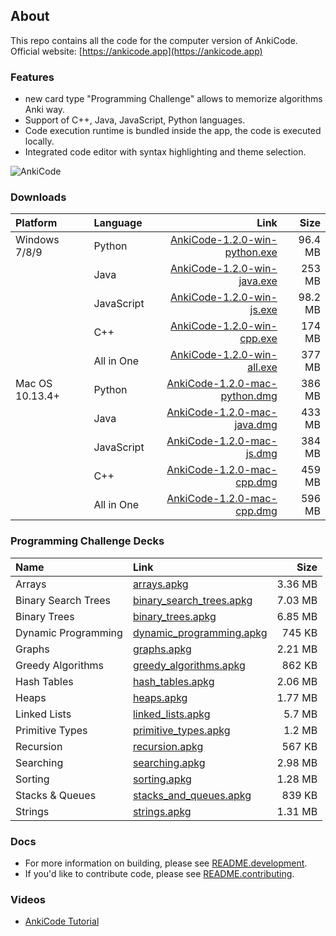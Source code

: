 ## About
This repo contains all the code for the computer version of AnkiCode.<br>
Official website: [https://ankicode.app](https://ankicode.app)

### Features
- new card type "Programming Challenge" allows to memorize algorithms Anki way.
- Support of C++, Java, JavaScript, Python languages.
- Code execution runtime is bundled inside the app, the code is executed locally.
- Integrated code editor with syntax highlighting and theme selection.

![AnkiCode](https://github.com/daveight/ankicode/raw/master/images/anki-editor.png "AnkiCode")

### Downloads

| Platform        | Language      | Link                                                     | Size    |
| :-------------- |:------------- | --------------------------------------------------------:|--------:|
| Windows 7/8/9   | Python        | [AnkiCode-1.2.0-win-python.exe](https://cutt.ly/5WrDute) | 96.4 MB |
|                 | Java          | [AnkiCode-1.2.0-win-java.exe](https://cutt.ly/8WrDfCd)   | 253 MB  |
|                 | JavaScript    | [AnkiCode-1.2.0-win-js.exe](https://cutt.ly/EWrDcw9)     | 98.2 MB |
|                 | C++           | [AnkiCode-1.2.0-win-cpp.exe](https://cutt.ly/1WrDQJt)    | 174 MB  |
|                 | All in One    | [AnkiCode-1.2.0-win-all.exe](https://cutt.ly/jWrDPH1)    | 377 MB  |
| Mac OS 10.13.4+ | Python        | [AnkiCode-1.2.0-mac-python.dmg](https://cutt.ly/eWrD2cP) | 386 MB  |
|                 | Java          | [AnkiCode-1.2.0-mac-java.dmg](https://cutt.ly/wWrD8Tr)   | 433 MB  |
|                 | JavaScript    | [AnkiCode-1.2.0-mac-js.dmg](https://cutt.ly/tWrD68Q)     | 384 MB  |
|                 | C++           | [AnkiCode-1.2.0-mac-cpp.dmg](https://cutt.ly/eWrFuxw)    | 459 MB  |
|                 | All in One    | [AnkiCode-1.2.0-mac-cpp.dmg](https://cutt.ly/5WrFfHL)    | 596 MB  |

### Programming Challenge Decks

| Name                | Link                                                  | Size    |
| :------------------ |:------------------------------------------------------|--------:|
| Arrays              | [arrays.apkg](https://cutt.ly/aWrGrZG)                | 3.36 MB |
| Binary Search Trees | [binary_search_trees.apkg](https://cutt.ly/GWrGxIr)   | 7.03 MB |
| Binary Trees        | [binary_trees.apkg](https://cutt.ly/GWrGRRw)          | 6.85 MB |
| Dynamic Programming | [dynamic_programming.apkg](https://cutt.ly/0WrGAR3)   | 745 KB  |
| Graphs              | [graphs.apkg](https://cutt.ly/qWrGJ3B)                | 2.21 MB |
| Greedy Algorithms   | [greedy_algorithms.apkg](https://cutt.ly/WWrGVcn)     | 862 KB  |
| Hash Tables         | [hash_tables.apkg](https://cutt.ly/mWrG2rA)           | 2.06 MB |
| Heaps               | [heaps.apkg](https://cutt.ly/TWrG4K9)                 | 1.77 MB |
| Linked Lists        | [linked_lists.apkg](https://cutt.ly/hWrHraa)          | 5.7 MB  |
| Primitive Types     | [primitive_types.apkg](https://cutt.ly/6WrHpqY)       | 1.2 MB  |
| Recursion           | [recursion.apkg](https://cutt.ly/LWrHfYL)             | 567 KB  |
| Searching           | [searching.apkg](https://cutt.ly/oWrHxB0)             | 2.98 MB |
| Sorting             | [sorting.apkg](https://cutt.ly/bWrHmvN)               | 1.28 MB |
| Stacks & Queues     | [stacks_and_queues.apkg](https://cutt.ly/xWrHTi9)     | 839 KB  |
| Strings             | [strings.apkg](https://cutt.ly/bWrHPKt)               | 1.31 MB |

### Docs
- For more information on building, please see [README.development](README.development).
- If you'd like to contribute code, please see [README.contributing](README.contributing).

### Videos
- [AnkiCode Tutorial](https://www.youtube.com/watch?v=dB23wJ1b6Ik)
